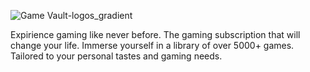 ![Game Vault-logos_gradient](https://user-images.githubusercontent.com/60224852/158812270-f9a38d4f-1583-48e6-8413-10e9837118c7.png)

Expirience gaming like never before. The gaming subscription that will change your life. Immerse yourself in a library of over 5000+ games. Tailored to your personal tastes and gaming needs.
